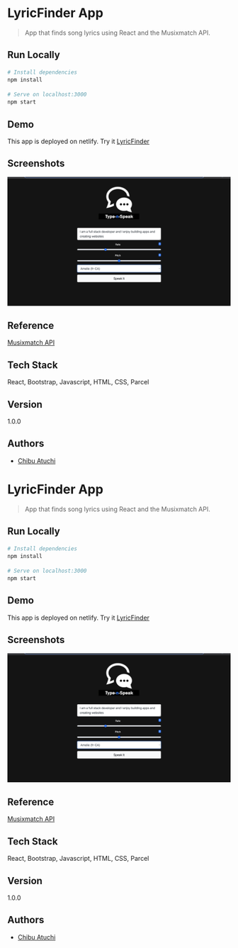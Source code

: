 # LyricFinder App

> App that finds song lyrics using React and the Musixmatch API.

## Run Locally

```bash
# Install dependencies
npm install

# Serve on localhost:3000
npm start
```

## Demo

This app is deployed on netlify. Try it [LyricFinder](https://adorable-medovik-467b6b.netlify.app/)

## Screenshots

![App Screenshot](https://raw.githubusercontent.com/catuchi/TextToSpeech/main/dist/img/App%20Screenshot.png)

## Reference

[Musixmatch API](https://developer.musixmatch.com/)

## Tech Stack

React, Bootstrap, Javascript, HTML, CSS, Parcel

## Version

1.0.0

## Authors

- [Chibu Atuchi](https://www.github.com/catuchi)

# LyricFinder App

> App that finds song lyrics using React and the Musixmatch API.

## Run Locally

```bash
# Install dependencies
npm install

# Serve on localhost:3000
npm start
```

## Demo

This app is deployed on netlify. Try it [LyricFinder](https://whimsical-cobbler-7797c5.netlify.app/)

## Screenshots

![App Screenshot](https://raw.githubusercontent.com/catuchi/TextToSpeech/main/dist/img/App%20Screenshot.png)

## Reference

[Musixmatch API](https://developer.musixmatch.com/)

## Tech Stack

React, Bootstrap, Javascript, HTML, CSS, Parcel

## Version

1.0.0

## Authors

- [Chibu Atuchi](https://www.github.com/catuchi)
